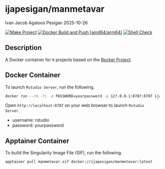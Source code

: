 ijapesigan/manmetavar
================
Ivan Jacob Agaloos Pesigan
2025-10-26

<!-- README.md is generated from .setup/readme/README.Rmd. Please edit that file -->

<!-- badges: start -->

[![Make
Project](https://github.com/ijapesigan/docker-manmetavar/actions/workflows/make.yml/badge.svg)](https://github.com/ijapesigan/docker-manmetavar/actions/workflows/make.yml)
[![Docker Build and Push
\[amd64/arm64\]](https://github.com/ijapesigan/docker-manmetavar/actions/workflows/docker-build-push-amd64-arm64.yml/badge.svg)](https://github.com/ijapesigan/docker-manmetavar/actions/workflows/docker-build-push-amd64-arm64.yml)
[![Shell
Check](https://github.com/ijapesigan/docker-manmetavar/actions/workflows/shellcheck.yml/badge.svg)](https://github.com/ijapesigan/docker-manmetavar/actions/workflows/shellcheck.yml)
<!-- badges: end -->

## Description

A Docker container for `R` projects based on the [Rocker
Project](https://rocker-project.org/).

## Docker Container

To launch `Rstudio Server`, run the following.

``` bash
docker run --rm -ti -e PASSWORD=yourpassword -p 127.0.0.1:8787:8787 ijapesigan/manmetavar
```

Open `http://localhost:8787` on your web browser to launch
`Rstudio Server`.

- username: rstudio
- password: yourpassword

## Apptainer Container

To build the Singularity Image File (SIF), run the following.

``` bash
apptainer pull manmetavar.sif docker://ijapesigan/manmetavar:latest
```
